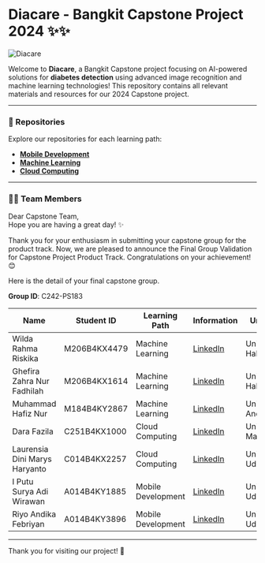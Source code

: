 # Diacare - Bangkit Capstone Project 2024 ✨✨

![Diacare](https://drive.google.com/file/d/1ExuoNw8oiKwSE1ARNqMWDRPRn0jndd8f/view?usp=sharing)

Welcome to **Diacare**, a Bangkit Capstone project focusing on AI-powered solutions for **diabetes detection** using advanced image recognition and machine learning technologies! This repository contains all relevant materials and resources for our 2024 Capstone project.

---

### 📂 Repositories
Explore our repositories for each learning path:
- **[Mobile Development](https://github.com/wildarhmrskika/DiaCare_Bangkit_Capstone_2024_C242-PS183)**
- **[Machine Learning](https://github.com/wildarhmrskika/DiaCare_Bangkit_Capstone_2024_C242-PS183)**
- **[Cloud Computing](https://github.com/wildarhmrskika/DiaCare_Bangkit_Capstone_2024_C242-PS183)**

---

### 👩‍💻 Team Members

Dear Capstone Team,  
Hope you are having a great day! ✨

Thank you for your enthusiasm in submitting your capstone group for the product track. Now, we are pleased to announce the Final Group Validation for Capstone Project Product Track. Congratulations on your achievement! 😊

Here is the detail of your final capstone group.

**Group ID**: C242-PS183  

| Name                         | Student ID            | Learning Path      | Information                                  | University                |
|------------------------------|-----------------------|--------------------|-------------------------------------------|---------------------------|
| Wilda Rahma Riskika          | M206B4KX4479          | Machine Learning   | [LinkedIn](https://www.linkedin.com/in/wildarahmariskika/) | Universitas Halu Oleo     |
| Ghefira Zahra Nur Fadhilah   | M206B4KX1614          | Machine Learning   | [LinkedIn](https://www.linkedin.com/in/ghefirazahranurfadhilah/)| Universitas Halu Oleo     |
| Muhammad Hafiz Nur           | M184B4KY2867          | Machine Learning   | [LinkedIn](https://linkedin.com/in/hafiz) | Universitas Andalas       |
| Dara Fazila                  | C251B4KX1000          | Cloud Computing    | [LinkedIn](https://www.linkedin.com/in/dara-fazila-5a8154327/)  | Universitas Malikussaleh  |
| Laurensia Dini Marys Haryanto| C014B4KX2257          | Cloud Computing    | [LinkedIn](https://www.linkedin.com/in/laurensiadini)| Universitas Udayana   |
| I Putu Surya Adi Wirawan     | A014B4KY1885          | Mobile Development | [LinkedIn](https://linkedin.com/in/putu)  | Universitas Udayana       |
| Riyo Andika Febriyan         | A014B4KY3896          | Mobile Development | [LinkedIn](www.linkedin.com/in/riyo-andika-febriyan)  | Universitas Udayana       |

---

Thank you for visiting our project! 🚀
